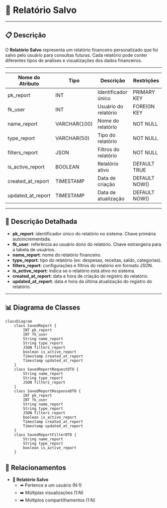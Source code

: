 # 📑 Relatório Salvo

---

## 📋 Descrição

O **Relatório Salvo** representa um relatório financeiro personalizado que foi salvo pelo usuário para consultas
futuras. Cada relatório pode conter diferentes tipos de análises e visualizações dos dados financeiros.

---

| Nome do Atributo  | Tipo         | Descrição            | Restrições    |
|-------------------|--------------|----------------------|---------------|
| pk_report         | INT          | Identificador único  | PRIMARY KEY   |
| fk_user           | INT          | Usuário do relatório | FOREIGN KEY   |
| name_report       | VARCHAR(100) | Nome do relatório    | NOT NULL      |
| type_report       | VARCHAR(50)  | Tipo do relatório    | NOT NULL      |
| filters_report    | JSON         | Filtros do relatório | NOT NULL      |
| is_active_report  | BOOLEAN      | Relatório ativo      | DEFAULT TRUE  |
| created_at_report | TIMESTAMP    | Data de criação      | DEFAULT NOW() |
| updated_at_report | TIMESTAMP    | Data de atualização  | DEFAULT NOW() |

---

## 📝 Descrição Detalhada

- **pk_report**: identificador único do relatório no sistema. Chave primária autoincrementada.
- **fk_user**: referência ao usuário dono do relatório. Chave estrangeira para a tabela de usuários.
- **name_report**: nome do relatório financeiro.
- **type_report**: tipo do relatório (ex: despesas, receitas, saldo, categorias).
- **filters_report**: configurações e filtros do relatório em formato JSON.
- **is_active_report**: indica se o relatório está ativo no sistema.
- **created_at_report**: data e hora de criação do registro do relatório.
- **updated_at_report**: data e hora da última atualização do registro do relatório.

---

## 📊 Diagrama de Classes

```mermaid
classDiagram
    class SavedReport {
        INT pk_report
        INT fk_user
        String name_report
        String type_report
        JSON filters_report
        boolean is_active_report
        Timestamp created_at_report
        Timestamp updated_at_report
    }
    class SavedReportRequestDTO {
        String name_report
        String type_report
        JSON filters_report
    }
    class SavedReportResponseDTO {
        INT pk_report
        INT fk_user
        String name_report
        String type_report
        JSON filters_report
        boolean is_active_report
        Timestamp created_at_report
        Timestamp updated_at_report
    }
    class SavedReportFilterDTO {
        String name_report
        String type_report
        boolean is_active_report
    }
```

## 🔄 Relacionamentos

* **📑 Relatório Salvo**
    * ⬅️ Pertence a um usuário (N:1)
    * ➡️ Múltiplas visualizações (1:N)
    * ➡️ Múltiplos compartilhamentos (1:N)
